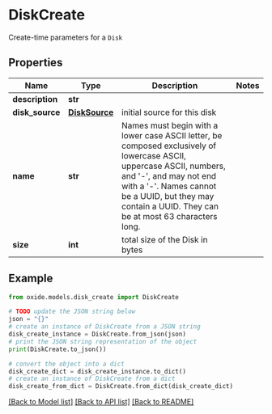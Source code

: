 # DiskCreate

Create-time parameters for a `Disk`

## Properties

Name | Type | Description | Notes
------------ | ------------- | ------------- | -------------
**description** | **str** |  | 
**disk_source** | [**DiskSource**](DiskSource.md) | initial source for this disk | 
**name** | **str** | Names must begin with a lower case ASCII letter, be composed exclusively of lowercase ASCII, uppercase ASCII, numbers, and &#39;-&#39;, and may not end with a &#39;-&#39;. Names cannot be a UUID, but they may contain a UUID. They can be at most 63 characters long. | 
**size** | **int** | total size of the Disk in bytes | 

## Example

```python
from oxide.models.disk_create import DiskCreate

# TODO update the JSON string below
json = "{}"
# create an instance of DiskCreate from a JSON string
disk_create_instance = DiskCreate.from_json(json)
# print the JSON string representation of the object
print(DiskCreate.to_json())

# convert the object into a dict
disk_create_dict = disk_create_instance.to_dict()
# create an instance of DiskCreate from a dict
disk_create_from_dict = DiskCreate.from_dict(disk_create_dict)
```
[[Back to Model list]](../README.md#documentation-for-models) [[Back to API list]](../README.md#documentation-for-api-endpoints) [[Back to README]](../README.md)


